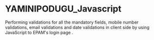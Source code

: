 # YAMINIPODUGU_Javascript

Performing validations for all the mandatory fields, mobile number validations, email validations and date validations in client side by using JavaScript to EPAM's login page
.
